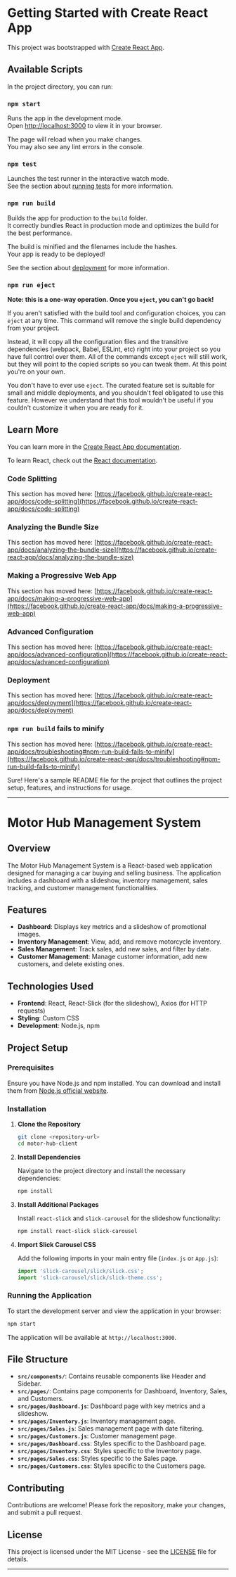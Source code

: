 # Getting Started with Create React App

This project was bootstrapped with [Create React App](https://github.com/facebook/create-react-app).

## Available Scripts

In the project directory, you can run:

### `npm start`

Runs the app in the development mode.\
Open [http://localhost:3000](http://localhost:3000) to view it in your browser.

The page will reload when you make changes.\
You may also see any lint errors in the console.

### `npm test`

Launches the test runner in the interactive watch mode.\
See the section about [running tests](https://facebook.github.io/create-react-app/docs/running-tests) for more information.

### `npm run build`

Builds the app for production to the `build` folder.\
It correctly bundles React in production mode and optimizes the build for the best performance.

The build is minified and the filenames include the hashes.\
Your app is ready to be deployed!

See the section about [deployment](https://facebook.github.io/create-react-app/docs/deployment) for more information.

### `npm run eject`

**Note: this is a one-way operation. Once you `eject`, you can't go back!**

If you aren't satisfied with the build tool and configuration choices, you can `eject` at any time. This command will remove the single build dependency from your project.

Instead, it will copy all the configuration files and the transitive dependencies (webpack, Babel, ESLint, etc) right into your project so you have full control over them. All of the commands except `eject` will still work, but they will point to the copied scripts so you can tweak them. At this point you're on your own.

You don't have to ever use `eject`. The curated feature set is suitable for small and middle deployments, and you shouldn't feel obligated to use this feature. However we understand that this tool wouldn't be useful if you couldn't customize it when you are ready for it.

## Learn More

You can learn more in the [Create React App documentation](https://facebook.github.io/create-react-app/docs/getting-started).

To learn React, check out the [React documentation](https://reactjs.org/).

### Code Splitting

This section has moved here: [https://facebook.github.io/create-react-app/docs/code-splitting](https://facebook.github.io/create-react-app/docs/code-splitting)

### Analyzing the Bundle Size

This section has moved here: [https://facebook.github.io/create-react-app/docs/analyzing-the-bundle-size](https://facebook.github.io/create-react-app/docs/analyzing-the-bundle-size)

### Making a Progressive Web App

This section has moved here: [https://facebook.github.io/create-react-app/docs/making-a-progressive-web-app](https://facebook.github.io/create-react-app/docs/making-a-progressive-web-app)

### Advanced Configuration

This section has moved here: [https://facebook.github.io/create-react-app/docs/advanced-configuration](https://facebook.github.io/create-react-app/docs/advanced-configuration)

### Deployment

This section has moved here: [https://facebook.github.io/create-react-app/docs/deployment](https://facebook.github.io/create-react-app/docs/deployment)

### `npm run build` fails to minify

This section has moved here: [https://facebook.github.io/create-react-app/docs/troubleshooting#npm-run-build-fails-to-minify](https://facebook.github.io/create-react-app/docs/troubleshooting#npm-run-build-fails-to-minify)





Sure! Here's a sample README file for the project that outlines the project setup, features, and instructions for usage.

---

# Motor Hub Management System

## Overview

The Motor Hub Management System is a React-based web application designed for managing a car buying and selling business. The application includes a dashboard with a slideshow, inventory management, sales tracking, and customer management functionalities.

## Features

- **Dashboard**: Displays key metrics and a slideshow of promotional images.
- **Inventory Management**: View, add, and remove motorcycle inventory.
- **Sales Management**: Track sales, add new sales, and filter by date.
- **Customer Management**: Manage customer information, add new customers, and delete existing ones.

## Technologies Used

- **Frontend**: React, React-Slick (for the slideshow), Axios (for HTTP requests)
- **Styling**: Custom CSS
- **Development**: Node.js, npm

## Project Setup

### Prerequisites

Ensure you have Node.js and npm installed. You can download and install them from [Node.js official website](https://nodejs.org/).

### Installation

1. **Clone the Repository**

   ```bash
   git clone <repository-url>
   cd motor-hub-client
   ```

2. **Install Dependencies**

   Navigate to the project directory and install the necessary dependencies:

   ```bash
   npm install
   ```

3. **Install Additional Packages**

   Install `react-slick` and `slick-carousel` for the slideshow functionality:

   ```bash
   npm install react-slick slick-carousel
   ```

4. **Import Slick Carousel CSS**

   Add the following imports in your main entry file (`index.js` or `App.js`):

   ```javascript
   import 'slick-carousel/slick/slick.css';
   import 'slick-carousel/slick/slick-theme.css';
   ```

### Running the Application

To start the development server and view the application in your browser:

```bash
npm start
```

The application will be available at `http://localhost:3000`.

## File Structure

- **`src/components/`**: Contains reusable components like Header and Sidebar.
- **`src/pages/`**: Contains page components for Dashboard, Inventory, Sales, and Customers.
- **`src/pages/Dashboard.js`**: Dashboard page with key metrics and a slideshow.
- **`src/pages/Inventory.js`**: Inventory management page.
- **`src/pages/Sales.js`**: Sales management page with date filtering.
- **`src/pages/Customers.js`**: Customer management page.
- **`src/pages/Dashboard.css`**: Styles specific to the Dashboard page.
- **`src/pages/Inventory.css`**: Styles specific to the Inventory page.
- **`src/pages/Sales.css`**: Styles specific to the Sales page.
- **`src/pages/Customers.css`**: Styles specific to the Customers page.

## Contributing

Contributions are welcome! Please fork the repository, make your changes, and submit a pull request.

## License

This project is licensed under the MIT License - see the [LICENSE](LICENSE) file for details.





---

